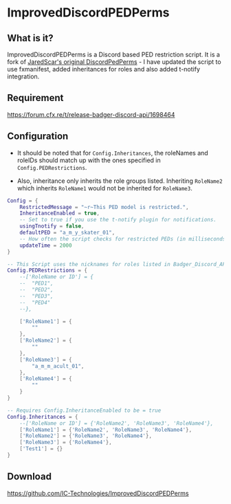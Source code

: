 # ImprovedDiscordPEDPerms

## What is it?
ImprovedDiscordPEDPerms is a Discord based PED restriction script. It is a fork of [JaredScar's original DiscordPedPerms](https://github.com/JaredScar/DiscordPedPerms) - I have updated the script to use fxmanifest, added inheritances for roles and also added t-notify integration.

## Requirement
https://forum.cfx.re/t/release-badger-discord-api/1698464

## Configuration
* It should be noted that for `Config.Inheritances`, the roleNames and roleIDs should match up with the ones specified in `Config.PEDRestrictions`.

* Also, inheritance only inherits the role groups listed. Inheriting `RoleName2` which inherits `RoleName1` would not be inherited for `RoleName3`.
```lua
Config = {
	RestrictedMessage = "~r~This PED model is restricted.",
	InheritanceEnabled = true,
	-- Set to true if you use the t-notify plugin for notifications.
	usingTnotify = false,
	defaultPED = "a_m_y_skater_01",
	-- How often the script checks for restricted PEDs (in milliseconds)
	updateTime = 2000
}

-- This Script uses the nicknames for roles listed in Badger_Discord_API. 
Config.PEDRestrictions = {
	--['RoleName or ID'] = {
	--	"PED1",
	--	"PED2",
	--	"PED3",
	--	"PED4"
	--},

	['RoleName1'] = {
		""
	},
	['RoleName2'] = {
		""
	},
	['RoleName3'] = {
		"a_m_m_acult_01",
	},
	['RoleName4'] = {
		""
	}
}

-- Requires Config.InheritanceEnabled to be = true
Config.Inheritances = {
	--['RoleName or ID'] = {'RoleName2', 'RoleName3', 'RoleName4'},
	['RoleName1'] = {'RoleName2', 'RoleName3', 'RoleName4'},
	['RoleName2'] = {'RoleName3', 'RoleName4'},
	['RoleName3'] = {'RoleName4'},
	['Test1'] = {}
}
```
## Download
https://github.com/IC-Technologies/ImprovedDiscordPEDPerms
